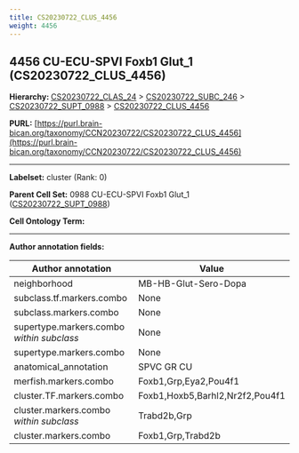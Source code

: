 ```yaml
---
title: CS20230722_CLUS_4456
weight: 4456
---
```

## 4456 CU-ECU-SPVI Foxb1 Glut_1 (CS20230722_CLUS_4456)
<b>Hierarchy: </b>
[CS20230722_CLAS_24](../CS20230722_CLAS_24) >
[CS20230722_SUBC_246](../CS20230722_SUBC_246) >
[CS20230722_SUPT_0988](../CS20230722_SUPT_0988) >
[CS20230722_CLUS_4456](../CS20230722_CLUS_4456)

**PURL:** [https://purl.brain-bican.org/taxonomy/CCN20230722/CS20230722_CLUS_4456](https://purl.brain-bican.org/taxonomy/CCN20230722/CS20230722_CLUS_4456)

---


**Labelset:** cluster (Rank: 0)

**Parent Cell Set:** 0988 CU-ECU-SPVI Foxb1 Glut_1 ([CS20230722_SUPT_0988](../CS20230722_SUPT_0988))



**Cell Ontology Term:** 

[MARKER GENES.]: #


---

[TRANSFERRED ANNOTATIONS.]: #


[AUTHOR ANNOTATION FIELDS.]: #


**Author annotation fields:**

| Author annotation | Value |
|-------------------|-------|
|neighborhood|MB-HB-Glut-Sero-Dopa|
|subclass.tf.markers.combo|None|
|subclass.markers.combo|None|
|supertype.markers.combo _within subclass_|None|
|supertype.markers.combo|None|
|anatomical_annotation|SPVC GR CU|
|merfish.markers.combo|Foxb1,Grp,Eya2,Pou4f1|
|cluster.TF.markers.combo|Foxb1,Hoxb5,Barhl2,Nr2f2,Pou4f1|
|cluster.markers.combo _within subclass_|Trabd2b,Grp|
|cluster.markers.combo|Foxb1,Grp,Trabd2b|
